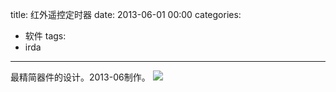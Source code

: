 title: 红外遥控定时器
date: 2013-06-01 00:00
categories:
- 软件
tags:
- irda
---
最精简器件的设计。2013-06制作。
![](/pic/irda-timer.png)
